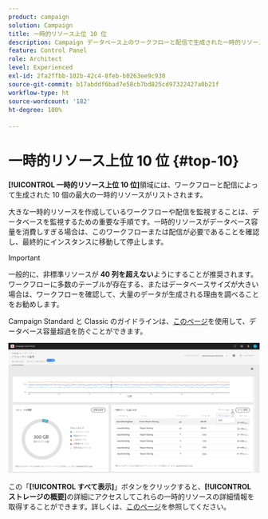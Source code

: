 ```yaml
---
product: campaign
solution: Campaign
title: 一時的リソース上位 10 位
description: Campaign データベース上のワークフローと配信で生成された一時的リソース上位 10 位をコントロールパネルで監視する方法を説明します。
feature: Control Panel
role: Architect
level: Experienced
exl-id: 2fa2ffbb-102b-42c4-8feb-b0263ee9c930
source-git-commit: b17abddf6bad7e58cb7bd825cd97322427a0b21f
workflow-type: ht
source-wordcount: '182'
ht-degree: 100%

---
```


# 一時的リソース上位 10 位 {#top-10}

**[!UICONTROL 一時的リソース上位 10 位]**&#x200B;領域には、ワークフローと配信によって生成された 10 個の最大の一時的リソースがリストされます。

大きな一時的リソースを作成しているワークフローや配信を監視することは、データベースを監視するための重要な手順です。一時的リソースがデータベース容量を消費しすぎる場合は、このワークフローまたは配信が必要であることを確認し、最終的にインスタンスに移動して停止します。

>[!IMPORTANT]
>
>一般的に、非標準リソースが **40 列を超えない**&#x200B;ようにすることが推奨されます。ワークフローに多数のテーブルが存在する、またはデータベースサイズが大きい場合は、ワークフローを確認して、大量のデータが生成される理由を調べることをお勧めします。
>
>Campaign Standard と Classic のガイドラインは、[このページ](database-preventing-overload.md)を使用して、データベース容量超過を防ぐことができます。

![](assets/database-top10.png)

この「**[!UICONTROL すべて表示]**」ボタンをクリックすると、**[!UICONTROL ストレージの概要]**&#x200B;の詳細にアクセスしてこれらの一時的リソースの詳細情報を取得することができます。詳しくは、[このページ](database-storage-overview.md)を参照してください。
